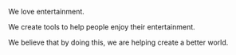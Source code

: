 We love entertainment.

We create tools to help people enjoy their entertainment.

We believe that by doing this, we are helping create a better world.

